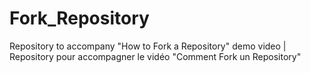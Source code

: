 # Fork_Repository
Repository to accompany "How to Fork a Repository" demo video | Repository pour accompagner le vidéo "Comment Fork un Repository"
